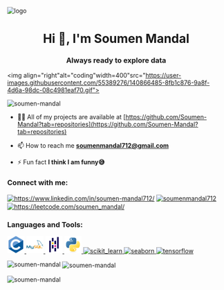 ![logo](https://github.com/Soumen-Mandal/Soumen-Mandal/blob/main/Black%20Blue%20Simple%20Gaming%20Banner%20Landscape.png)
<h1 align="center">Hi 👋, I'm Soumen Mandal</h1>
<h3 align="center">Always ready to explore data</h3>

<img align="right"alt="coding"width=400"src="https://user-images.githubusercontent.com/55389276/140866485-8fb1c876-9a8f-4d6a-98dc-08c4981eaf70.gif">

<p align="left"> <img src="https://komarev.com/ghpvc/?username=soumen-mandal&label=Profile%20views&color=0e75b6&style=flat" alt="soumen-mandal" /> </p>

- 👨‍💻 All of my projects are available at [https://github.com/Soumen-Mandal?tab=repositories](https://github.com/Soumen-Mandal?tab=repositories)

- 📫 How to reach me **soumenmandal712@gmail.com**

- ⚡ Fun fact **I think I am funny😅**

<h3 align="left">Connect with me:</h3>
<p align="left">
<a href="https://linkedin.com/in/https://www.linkedin.com/in/soumen-mandal712/" target="blank"><img align="center" src="https://raw.githubusercontent.com/rahuldkjain/github-profile-readme-generator/master/src/images/icons/Social/linked-in-alt.svg" alt="https://www.linkedin.com/in/soumen-mandal712/" height="30" width="40" /></a>
<a href="https://www.hackerrank.com/soumenmandal712" target="blank"><img align="center" src="https://raw.githubusercontent.com/rahuldkjain/github-profile-readme-generator/master/src/images/icons/Social/hackerrank.svg" alt="soumenmandal712" height="30" width="40" /></a>
<a href="https://www.leetcode.com/https://leetcode.com/soumen_mandal/" target="blank"><img align="center" src="https://raw.githubusercontent.com/rahuldkjain/github-profile-readme-generator/master/src/images/icons/Social/leet-code.svg" alt="https://leetcode.com/soumen_mandal/" height="30" width="40" /></a>
</p>

<h3 align="left">Languages and Tools:</h3>
<p align="left"> <a href="https://www.cprogramming.com/" target="_blank" rel="noreferrer"> <img src="https://raw.githubusercontent.com/devicons/devicon/master/icons/c/c-original.svg" alt="c" width="40" height="40"/> </a> <a href="https://www.mysql.com/" target="_blank" rel="noreferrer"> <img src="https://raw.githubusercontent.com/devicons/devicon/master/icons/mysql/mysql-original-wordmark.svg" alt="mysql" width="40" height="40"/> </a> <a href="https://pandas.pydata.org/" target="_blank" rel="noreferrer"> <img src="https://raw.githubusercontent.com/devicons/devicon/2ae2a900d2f041da66e950e4d48052658d850630/icons/pandas/pandas-original.svg" alt="pandas" width="40" height="40"/> </a> <a href="https://www.python.org" target="_blank" rel="noreferrer"> <img src="https://raw.githubusercontent.com/devicons/devicon/master/icons/python/python-original.svg" alt="python" width="40" height="40"/> </a> <a href="https://scikit-learn.org/" target="_blank" rel="noreferrer"> <img src="https://upload.wikimedia.org/wikipedia/commons/0/05/Scikit_learn_logo_small.svg" alt="scikit_learn" width="40" height="40"/> </a> <a href="https://seaborn.pydata.org/" target="_blank" rel="noreferrer"> <img src="https://seaborn.pydata.org/_images/logo-mark-lightbg.svg" alt="seaborn" width="40" height="40"/> </a> <a href="https://www.tensorflow.org" target="_blank" rel="noreferrer"> <img src="https://www.vectorlogo.zone/logos/tensorflow/tensorflow-icon.svg" alt="tensorflow" width="40" height="40"/> </a> </p>

<p><img align="left" src="https://github-readme-stats.vercel.app/api/top-langs?username=soumen-mandal&show_icons=true&locale=en&layout=compact" alt="soumen-mandal" /></p>

<p>&nbsp;<img align="center" src="https://github-readme-stats.vercel.app/api?username=soumen-mandal&show_icons=true&locale=en" alt="soumen-mandal" /></p>

<p><img align="center" src="https://github-readme-streak-stats.herokuapp.com/?user=soumen-mandal&" alt="soumen-mandal" /></p>
